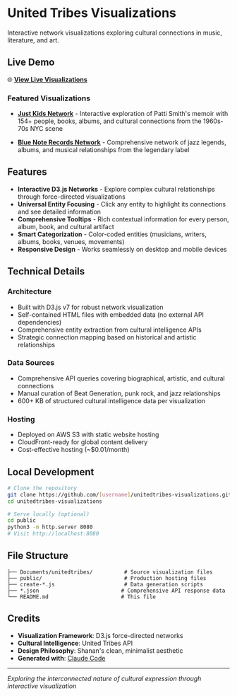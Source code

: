 # United Tribes Visualizations

Interactive network visualizations exploring cultural connections in music, literature, and art.

## Live Demo

🌐 **[View Live Visualizations](http://unitedtribes-visualizations-1758769416.s3-website-us-east-1.amazonaws.com/)**

### Featured Visualizations

- **[Just Kids Network](http://unitedtribes-visualizations-1758769416.s3-website-us-east-1.amazonaws.com/just-kids-all-entities-network.html)** - Interactive exploration of Patti Smith's memoir with 154+ people, books, albums, and cultural connections from the 1960s-70s NYC scene

- **[Blue Note Records Network](http://unitedtribes-visualizations-1758769416.s3-website-us-east-1.amazonaws.com/blue-note-comprehensive-network.html)** - Comprehensive network of jazz legends, albums, and musical relationships from the legendary label

## Features

- **Interactive D3.js Networks** - Explore complex cultural relationships through force-directed visualizations
- **Universal Entity Focusing** - Click any entity to highlight its connections and see detailed information
- **Comprehensive Tooltips** - Rich contextual information for every person, album, book, and cultural artifact
- **Smart Categorization** - Color-coded entities (musicians, writers, albums, books, venues, movements)
- **Responsive Design** - Works seamlessly on desktop and mobile devices

## Technical Details

### Architecture
- Built with D3.js v7 for robust network visualization
- Self-contained HTML files with embedded data (no external API dependencies)
- Comprehensive entity extraction from cultural intelligence APIs
- Strategic connection mapping based on historical and artistic relationships

### Data Sources
- Comprehensive API queries covering biographical, artistic, and cultural connections
- Manual curation of Beat Generation, punk rock, and jazz relationships
- 600+ KB of structured cultural intelligence data per visualization

### Hosting
- Deployed on AWS S3 with static website hosting
- CloudFront-ready for global content delivery
- Cost-effective hosting (~$0.01/month)

## Local Development

```bash
# Clone the repository
git clone https://github.com/[username]/unitedtribes-visualizations.git
cd unitedtribes-visualizations

# Serve locally (optional)
cd public
python3 -m http.server 8080
# Visit http://localhost:8080
```

## File Structure

```
├── Documents/unitedtribes/          # Source visualization files
├── public/                          # Production hosting files
├── create-*.js                      # Data generation scripts
├── *.json                          # Comprehensive API response data
└── README.md                       # This file
```

## Credits

- **Visualization Framework**: D3.js force-directed networks
- **Cultural Intelligence**: United Tribes API
- **Design Philosophy**: Shanan's clean, minimalist aesthetic
- **Generated with**: [Claude Code](https://claude.ai/code)

---

*Exploring the interconnected nature of cultural expression through interactive visualization*